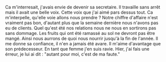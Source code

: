 Ca m'interresait, j'avais envie de devenir sa secretaire. Il travaille sans arrêt mais il avait une belle voix. 
Cette voix que j'ai aimé pars dessus tout. Ca m'interpelle, qu'elle voie allons nous prendre ? 
Notre chiffre d'affaire n'est vraiment pas bon, d'autant plus que la semaine dernière nous n'avons pas eu de 
clients. Quel qu'est été nos relations nous ne nous en sortirons pas sans dommage. 
Les fruits qui ont été ramassé au sol ne devront pas être mangé. 
Ainsi nous aurrons de quoi nous nourrir jusqu'à la fin de l'année.
Il me donne sa confiance, il n'en a jamais été avare.
Il m'aime d'avantage que son prédecesseur. En tant que femme j'en suis ravie.
Hier, j'ai fais une érreur, je lui ai dit : "autant pour moi, c'est de ma faute."